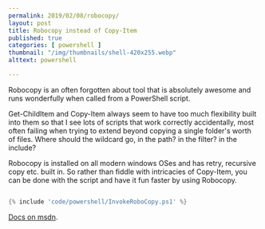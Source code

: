 ```yaml
---
permalink: 2019/02/08/robocopy/
layout: post
title: Robocopy instead of Copy-Item
published: true
categories: [ powershell ]
thumbnail: "/img/thumbnails/shell-420x255.webp"
alttext: powershell

---
```


Robocopy is an often forgotten about tool that is absolutely awesome and runs wonderfully when called 
from a PowerShell script. 

Get-ChildItem and Copy-Item always seem to have too much flexibility built into them so that I see lots of 
scripts that work correctly accidentally, most often failing when trying to extend beyond copying a single 
folder's worth of files. Where should the wildcard go, in the path? in the filter? in the include?
 
Robocopy is installed on all modern windows OSes and has retry, recursive copy etc. built in. So rather than 
fiddle with intricacies of Copy-Item, you can be done with the script and have it fun faster by using Robocopy. 

	
```powershell

{% include 'code/powershell/InvokeRoboCopy.ps1' %}

```
	
<a href="https://docs.microsoft.com/en-us/windows-server/administration/windows-commands/robocopy">Docs on msdn</a>.

